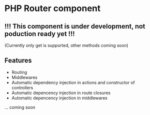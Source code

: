 # PHP Router component

## !!! This component is under development, not poduction ready yet !!! 
(Currently only get is supported, other methods coming soon)

## Features

- Routing
- Middlewares
- Automatic dependency injection in actions and constructor of controllers
- Automatic depencency injection in route closures
- Automatic depencency injection in middlewares

... coming soon
